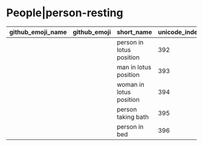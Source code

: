 # People|person-resting

|github_emoji_name|github_emoji|short_name|unicode_index|
|---|---|---|---|
|||person in lotus position|392|
|||man in lotus position|393|
|||woman in lotus position|394|
|||person taking bath|395|
|||person in bed|396|
